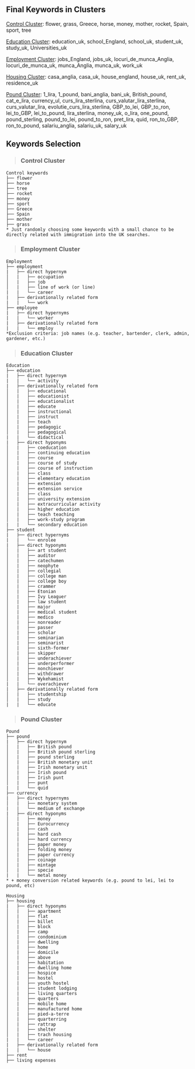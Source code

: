 ## Final Keywords in Clusters

[Control Cluster](https://github.com/a-wis/GT-migr-forecasts/blob/main/data/GT_data/Control_Cluster.xlsx): flower, grass, Greece, horse, money, mother, rocket, Spain, sport, tree

[Education Cluster](https://github.com/a-wis/GT-migr-forecasts/blob/main/data/GT_data/Education_Cluster.csv): education_uk, school_England, school_uk, student_uk, study_uk, Universities_uk 

[Employment Cluster](https://github.com/a-wis/GT-migr-forecasts/blob/main/data/GT_data/Employment_Cluster.xlsx): jobs_England, jobs_uk, locuri_de_munca_Anglia, locuri_de_munca_uk, munca_Anglia, munca_uk, work_uk

[Housing Cluster](https://github.com/a-wis/GT-migr-forecasts/blob/main/data/GT_data/Housing_Cluster.xlsx): casa_anglia, casa_uk, house_england, house_uk, rent_uk, residence_uk

[Pound Cluster](https://github.com/a-wis/GT-migr-forecasts/blob/main/data/GT_data/Pound_Cluster.xlsx): 1_lira, 1_pound, bani_anglia, bani_uk, British_pound, cat_e_lira, currency_ul, curs_lira_sterlina, curs_valutar_lira_sterlina, curs_valutar_lira, evolutie_curs_lira_sterlina, GBP_to_lei, GBP_to_ron, lei_to_GBP, lei_to_pound, lira_sterlina, money_uk, o_lira, one_pound, pound_sterling, pound_to_lei, pound_to_ron, pret_lira, quid, ron_to_GBP, ron_to_pound, salariu_anglia, salariu_uk, salary_uk

## Keywords Selection

> ### Control Cluster

```
Control keywords
├── flower
├── horse
├── tree
├── rocket
├── money
├── sport
├── Greece
├── Spain
├── mother
├── grass
* Just randomly choosing some keywords with a small chance to be directly related with immigration into the UK searches.
```

> ### Employment Cluster

```
Employment
├── employment
|   ├── direct hypernym
│   |   ├── occupation
│   |   ├── job
│   |   ├── line of work (or line)
|   |   └── career
|   ├── derivationally related form   
|   |   └── work
├── employee
|   ├── direct hypernyms   
|   |   └── worker
|   ├── derivationally related form   
|   |   └── employ
*Exclusion criteria: job names (e.g. teacher, bartender, clerk, admin, gardener, etc.)
```
> ### Education Cluster

```
Education
├── education
|   ├── direct hypernym
|   |   └── activity
|   ├── derivationally related form   
│   |   ├── educational
│   |   ├── educationist
│   |   ├── educationalist
│   |   ├── educate
│   |   ├── instructional
│   |   ├── instruct
│   |   ├── teach
│   |   ├── pedagogic
│   |   ├── pedagogical
|   |   └── didactical
|   ├── direct hyponyms 
│   |   ├── coeducation
│   |   ├── continuing education
│   |   ├── course
│   |   ├── course of study
│   |   ├── course of instruction
│   |   ├── class
│   |   ├── elementary education
│   |   ├── extension
│   |   ├── extension service
│   |   ├── class
│   |   ├── university extension
│   |   ├── extracurricular activity
│   |   ├── higher education
│   |   ├── teach teaching
│   |   ├── work-study program
|   |   └── secondary education
├── student
|   ├── direct hypernyms 
|   |   └── enrolee
|   ├── direct hyponyms 
│   |   ├── art student
│   |   ├── auditor
│   |   ├── catechumen
│   |   ├── neophyte
│   |   ├── collegial
│   |   ├── college man
│   |   ├── college boy
│   |   ├── crammer
│   |   ├── Etonian
│   |   ├── Ivy Leaguer
│   |   ├── law student
│   |   ├── major
│   |   ├── medical student
│   |   ├── medico
│   |   ├── nonreader
│   |   ├── passer
│   |   ├── scholar
│   |   ├── seminarian
│   |   ├── seminarist
│   |   ├── sixth-former
│   |   ├── skipper
│   |   ├── underachiever
│   |   ├── underperformer
│   |   ├── nonchiever
│   |   ├── withdrawer
│   |   ├── Wykehamist
|   |   └── overachiever
|   ├── derivationally related form
│   |   ├── studentship
│   |   ├── study
|   |   └── educate
```

> ### Pound Cluster

```
Pound
├── pound
|   ├── direct hypernym
│   |   ├── British pound
│   |   ├── British pound sterling
│   |   ├── pound sterling
│   |   ├── British monetary unit
│   |   ├── Irish monetary unit
│   |   ├── Irish pound
│   |   ├── Irish punt
│   |   ├── punt
|   |   └── quid
├── currency
|   ├── direct hypernyms  
│   |   ├── monetary system
|   |   └── medium of exchange
|   ├── direct hyponyms
│   |   ├── money
│   |   ├── Eurocurrency
│   |   ├── cash
│   |   ├── hard cash
│   |   ├── hard currency
│   |   ├── paper money
│   |   ├── folding money
│   |   ├── paper currency
│   |   ├── coinage
│   |   ├── mintage
│   |   ├── specie
|   |   └── metal money
* + money conversion related keywords (e.g. pound to lei, lei to pound, etc)
```

```
Housing
├── housing
|   ├── direct hyponyms
│   |   ├── apartment
│   |   ├── flat
│   |   ├── billet
│   |   ├── block
│   |   ├── camp
│   |   ├── condominium
│   |   ├── dwelling
│   |   ├── home
│   |   ├── domicile
│   |   ├── above
│   |   ├── habitation
│   |   ├── dwelling home
│   |   ├── hospice
│   |   ├── hostel
│   |   ├── youth hostel
│   |   ├── student lodging 
│   |   ├── living quarters
│   |   ├── quarters
│   |   ├── mobile home
│   |   ├── manufactured home
│   |   ├── pied-a-terre
│   |   ├── quarterring
│   |   ├── rattrap
│   |   ├── shelter
│   |   ├── trach housing
|   |   └── career
|   ├── derivationally related form   
|   |   └── house
├── rent
├── living expenses
```
